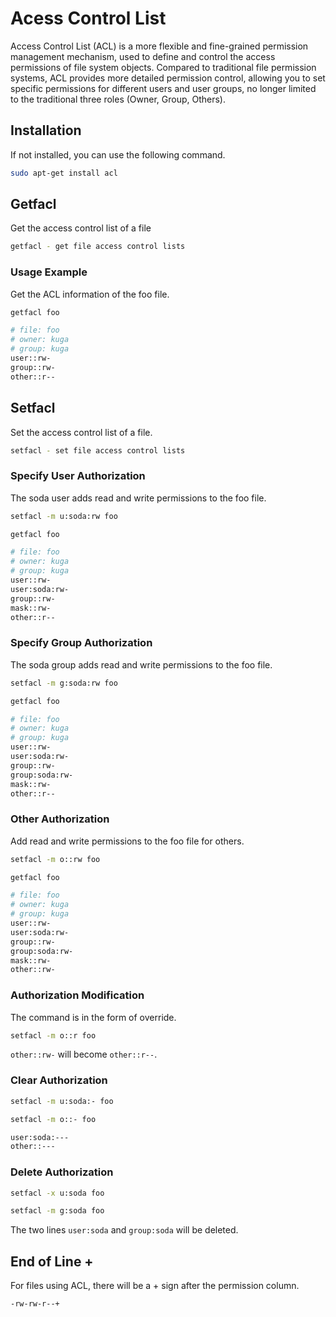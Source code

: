 # Acess Control List

Access Control List (ACL) is a more flexible and fine-grained permission management mechanism,
used to define and control the access permissions of file system objects. Compared to traditional file permission systems, ACL provides more detailed permission control,
allowing you to set specific permissions for different users and user groups, no longer limited to the traditional three roles (Owner, Group, Others).

## Installation

If not installed, you can use the following command.

```bash
sudo apt-get install acl
```

## Getfacl

Get the access control list of a file

```bash
getfacl - get file access control lists
```

### Usage Example

Get the ACL information of the foo file.

```bash
getfacl foo
```

```bash
# file: foo
# owner: kuga
# group: kuga
user::rw-
group::rw-
other::r--
```

## Setfacl

Set the access control list of a file.

```bash
setfacl - set file access control lists
```

### Specify User Authorization

The soda user adds read and write permissions to the foo file.

```bash
setfacl -m u:soda:rw foo
```

```bash
getfacl foo
```

```bash
# file: foo
# owner: kuga
# group: kuga
user::rw-
user:soda:rw-
group::rw-
mask::rw-
other::r--
```

### Specify Group Authorization

The soda group adds read and write permissions to the foo file.

```bash
setfacl -m g:soda:rw foo
```

```bash
getfacl foo
```

```bash
# file: foo
# owner: kuga
# group: kuga
user::rw-
user:soda:rw-
group::rw-
group:soda:rw-
mask::rw-
other::r--
```

### Other Authorization

Add read and write permissions to the foo file for others.

```bash
setfacl -m o::rw foo
```

```bash
getfacl foo
```

```bash
# file: foo
# owner: kuga
# group: kuga
user::rw-
user:soda:rw-
group::rw-
group:soda:rw-
mask::rw-
other::rw-
```

### Authorization Modification

The command is in the form of override.

```bash
setfacl -m o::r foo
```

`other::rw-` will become `other::r--`.

### Clear Authorization

```bash
setfacl -m u:soda:- foo
```

```bash
setfacl -m o::- foo
```

```bash
user:soda:---
other::---
```

### Delete Authorization

```bash
setfacl -x u:soda foo
```

```bash
setfacl -m g:soda foo
```

The two lines `user:soda` and `group:soda` will be deleted.

## End of Line +

For files using ACL, there will be a + sign after the permission column.

```bash
-rw-rw-r--+
```
